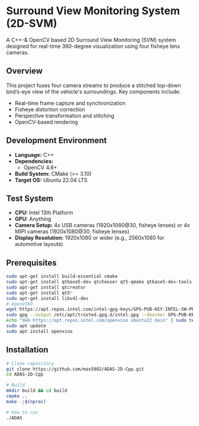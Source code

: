 # Surround View Monitoring System (2D-SVM)

A C++-& OpenCV based 2D Surround View Monitoring (SVM) system designed for real-time 360-degree visualization using four fisheye lens cameras.

## Overview

This project fuses four camera streams to produce a stitched top-down bird’s-eye view of the vehicle's surroundings. Key components include:
- Real-time frame capture and synchronization
- Fisheye distortion correction
- Perspective transformation and stitching
- OpenCV-based rendering

## Development Environment

- **Language:** C++
- **Dependencies:**
  - OpenCV 4.6+
- **Build System:** CMake (>= 3.10)
- **Target OS:** Ubuntu 22.04 LTS

## Test System

- **CPU:** Intel 13th Platform
- **GPU:** Anything
- **Camera Setup:** 4x USB cameras (1920x1080@30, fisheye lenses) or 4x MIPI cameras (1920x1080@30, fisheye lenses)
- **Display Resolution:** 1920x1080 or wider (e.g., 2560x1080 for automotive layouts)

## Prerequisites
```bash
sudo apt-get install build-essential cmake
sudo apt-get install qtbase5-dev qtchooser qt5-qmake qtbase5-dev-tools
sudo apt-get install qtcreator
sudo apt-get install qt5*
sudo apt-get install libv4l-dev
# OpenVINO
wget https://apt.repos.intel.com/intel-gpg-keys/GPG-PUB-KEY-INTEL-SW-PRODUCTS.PUB
sudo gpg --output /etc/apt/trusted.gpg.d/intel.gpg --dearmor GPG-PUB-KEY-INTEL-SW-PRODUCTS.PUB
echo "deb https://apt.repos.intel.com/openvino ubuntu22 main" | sudo tee /etc/apt/sources.list.d/intel-openvino.list
sudo apt update
sudo apt install openvino
```

## Installation

```bash
# Clone repository
git clone https://github.com/max5982/ADAS-2D-Cpp.git
cd ADAS-2D-Cpp

# Build
mkdir build && cd build
cmake ..
make -j$(nproc)

# How to run
./ADAS
```
